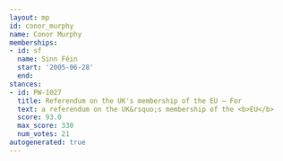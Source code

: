 ```yaml
---
layout: mp
id: conor_murphy
name: Conor Murphy
memberships:
- id: sf
  name: Sinn Féin
  start: '2005-06-28'
  end: 
stances:
- id: PW-1027
  title: Referendum on the UK's membership of the EU — For
  text: a referendum on the UK&rsquo;s membership of the <b>EU</b>
  score: 93.0
  max_score: 330
  num_votes: 21
autogenerated: true
---
```


